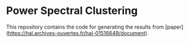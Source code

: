 # Power Spectral Clustering

This repository contains the code for generating the results from [paper] (https://hal.archives-ouvertes.fr/hal-01516649/document).
